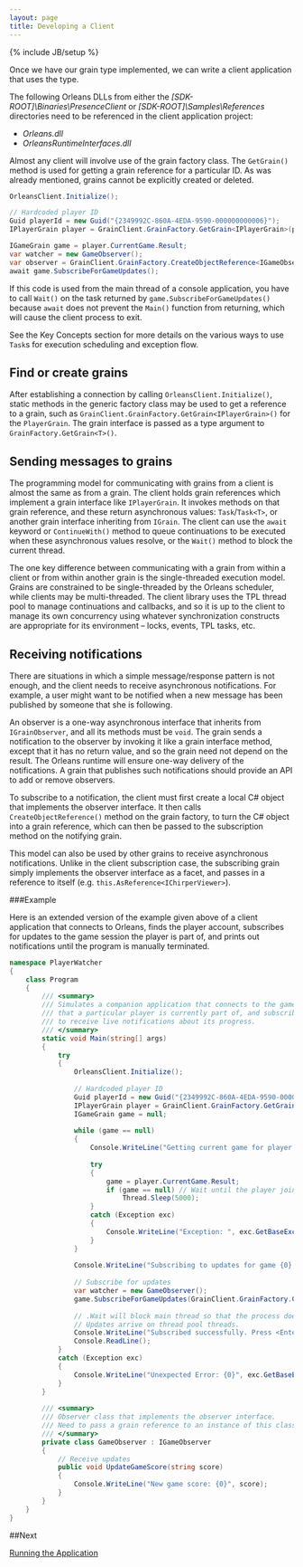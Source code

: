 ```yaml
---
layout: page
title: Developing a Client
---
```

{% include JB/setup %}

Once we have our grain type implemented, we can write a client application that uses the type. 

The following Orleans DLLs from either the _[SDK-ROOT]\Binaries\PresenceClient_ or _[SDK-ROOT]\Samples\References_ directories need to be referenced in the client application project:

* _Orleans.dll_ 
* _OrleansRuntimeInterfaces.dll_ 

Almost any client will involve use of the grain factory class. 
The `GetGrain()` method is used for getting a grain reference for a particular ID. 
As was already mentioned, grains cannot be explicitly created or deleted.

``` csharp
OrleansClient.Initialize(); 

// Hardcoded player ID 
Guid playerId = new Guid("{2349992C-860A-4EDA-9590-000000000006}"); 
IPlayerGrain player = GrainClient.GrainFactory.GetGrain<IPlayerGrain>(playerId); 

IGameGrain game = player.CurrentGame.Result; 
var watcher = new GameObserver(); 
var observer = GrainClient.GrainFactory.CreateObjectReference<IGameObserver>(watcher); 
await game.SubscribeForGameUpdates(); 
```

If this code is used from the main thread of a console application, you have to call `Wait()` on the task returned by `game.SubscribeForGameUpdates()` because `await` does not prevent the `Main()` function from returning, which will cause the client process to exit.

See the Key Concepts section for more details on the various ways to use `Task`s for execution scheduling and exception flow.

## Find or create grains

After establishing a connection by calling `OrleansClient.Initialize()`, static methods in the generic factory class may be used to get a reference to a grain, such as `GrainClient.GrainFactory.GetGrain<IPlayerGrain>()` for the `PlayerGrain`. The grain interface is passed as a type argument to `GrainFactory.GetGrain<T>()`.

## Sending messages to grains

The programming model for communicating with grains from a client is almost the same as from a grain. 
The client holds grain references which implement a grain interface like `IPlayerGrain`. 
It invokes methods on that grain reference, and these return asynchronous values: `Task`/`Task<T>`, or another grain interface inheriting from `IGrain`. 
The client can use the `await` keyword or `ContinueWith()` method to queue continuations to be executed when these asynchronous values resolve, or the `Wait()` method to block the current thread. 

The one key difference between communicating with a grain from within a client or from within another grain is the single-threaded execution model. 
Grains are constrained to be single-threaded by the Orleans scheduler, while clients may be multi-threaded. 
The client library uses the TPL thread pool to manage continuations and callbacks, and so it is up to the client to manage its own concurrency using whatever synchronization constructs are appropriate for its environment – locks, events, TPL tasks, etc.

## Receiving notifications

There are situations in which a simple message/response pattern is not enough, and the client needs to receive asynchronous notifications. 
For example, a user might want to be notified when a new message has been published by someone that she is following.

An observer is a one-way asynchronous interface that inherits from `IGrainObserver`, and all its methods must be `void`. 
The grain sends a notification to the observer by invoking it like a grain interface method, except that it has no return value, and so the grain need not depend on the result. 
The Orleans runtime will ensure one-way delivery of the notifications. 
A grain that publishes such notifications should provide an API to add or remove observers.

To subscribe to a notification, the client must first create a local C# object that implements the observer interface. 
It then calls `CreateObjectReference()` method on the grain factory, to turn the C# object into a grain reference, which can then be passed to the subscription method on the notifying grain.

This model can also be used by other grains to receive asynchronous notifications. 
Unlike in the client subscription case, the subscribing grain simply implements the observer interface as a facet, and passes in a reference to itself (e.g. `this.AsReference<IChirperViewer>`).

###Example

Here is an extended version of the example given above of a client application that connects to Orleans, finds the player account, subscribes for updates to the game session the player is part of, and prints out notifications until the program is manually terminated.

``` csharp
namespace PlayerWatcher 
{ 
    class Program 
    { 
        /// <summary> 
        /// Simulates a companion application that connects to the game 
        /// that a particular player is currently part of, and subscribes 
        /// to receive live notifications about its progress. 
        /// </summary> 
        static void Main(string[] args) 
        { 
            try 
            { 
                OrleansClient.Initialize(); 
  
                // Hardcoded player ID 
                Guid playerId = new Guid("{2349992C-860A-4EDA-9590-000000000006}"); 
                IPlayerGrain player = GrainClient.GrainFactory.GetGrain<IPlayerGrain>(playerId);
                IGameGrain game = null; 
  
                while (game == null) 
                { 
                    Console.WriteLine("Getting current game for player {0}...", playerId); 
  
                    try 
                    { 
                        game = player.CurrentGame.Result; 
                        if (game == null) // Wait until the player joins a game 
                            Thread.Sleep(5000); 
                    } 
                    catch (Exception exc) 
                    { 
                        Console.WriteLine("Exception: ", exc.GetBaseException()); 
                    } 
                } 
  
                Console.WriteLine("Subscribing to updates for game {0}...", game.GetPrimaryKey()); 
  
                // Subscribe for updates 
                var watcher = new GameObserver(); 
                game.SubscribeForGameUpdates(GrainClient.GrainFactory.CreateObjectReference<IGameObserver>(watcher)).Wait(); 
  
                // .Wait will block main thread so that the process doesn't exit. 
                // Updates arrive on thread pool threads. 
                Console.WriteLine("Subscribed successfully. Press <Enter> to stop."); 
                Console.ReadLine(); 
            } 
            catch (Exception exc) 
            { 
                Console.WriteLine("Unexpected Error: {0}", exc.GetBaseException()); 
            } 
        } 
  
        /// <summary> 
        /// Observer class that implements the observer interface. 
        /// Need to pass a grain reference to an instance of this class to subscribe for updates. 
        /// </summary> 
        private class GameObserver : IGameObserver 
        { 
            // Receive updates 
            public void UpdateGameScore(string score) 
            { 
                Console.WriteLine("New game score: {0}", score); 
            } 
        } 
    } 
} 
```

##Next

[Running the Application](Running-the-Application)
